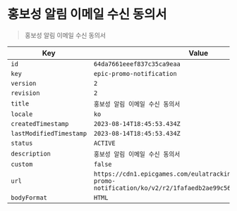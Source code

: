 # 홍보성 알림 이메일 수신 동의서

> 홍보성 알림 이메일 수신 동의서

| Key | Value |
| --- | ----- |
| `id` | `64da7661eeef837c35ca9eaa` |
| `key` | `epic-promo-notification` |
| `version` | `2` |
| `revision` | `2` |
| `title` | `홍보성 알림 이메일 수신 동의서` |
| `locale` | `ko` |
| `createdTimestamp` | `2023-08-14T18:45:53.434Z` |
| `lastModifiedTimestamp` | `2023-08-14T18:45:53.434Z` |
| `status` | `ACTIVE` |
| `description` | `홍보성 알림 이메일 수신 동의서` |
| `custom` | `false` |
| `url` | `https://cdn1.epicgames.com/eulatracking-download/epic-promo-notification/ko/v2/r2/1fafaedb2ae99c5649edce806834144d.pdf` |
| `bodyFormat` | `HTML` |

